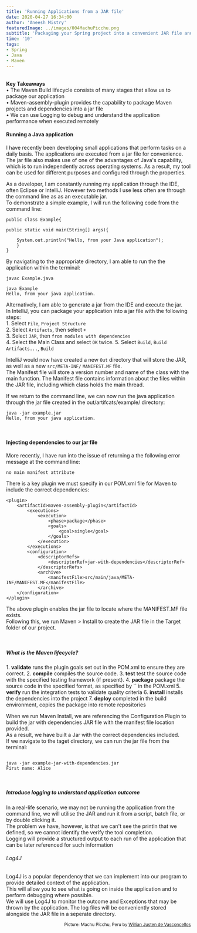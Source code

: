 ```yaml
---
title: 'Running Applications from a JAR file'
date: 2020-04-27 16:34:00
author: 'Aneesh Mistry'
featuredImage: ../images/004MachuPicchu.png
subtitle: 'Packaging your Spring project into a convenient JAR file and applying logging to them for feedback.'
time: '10'
tags:
- Spring
- Java
- Maven
---
```

<br>
<strong>Key Takeaways</strong><br>
&#8226; The Maven Build lifecycle consists of many stages that allow us to package our application<br>
&#8226; Maven-assembly-plugin provides the capability to package Maven projects and dependencies into a jar file<br>
&#8226; We can use Logging to debug and understand the application performance when executed remotely<br>


<h4>Running a Java application</h4>
<p>
I have recently been developing small applications that perform tasks on a daily basis. The applications are executed from a jar file
for convenience. The jar file also makes use of one of the advantages of Java's capability, which is to run independently across operating systems. As a result, my tool can be used for different purposes and configured through the properties.<br>
</p>

<p>
As a developer, I am constantly running my application through the IDE, often Eclipse or IntelliJ. However two methods I use less often
are through the command line as as an executable jar.<br>
To demonstrate a simple example, I will run the following code from the command line:
</p>


```java{numberLines:true}
public class Example{

public static void main(String[] args){

    System.out.println("Hello, from your Java application");
    }
}

```

<p>
By navigating to the appropriate directory, I am able to run the the application within the terminal:
</p>

```
javac Example.java

java Example
Hello, from your java application.

```
<p>
Alternatively, I am able to generate a jar from the IDE and execute the jar.<br>
In IntelliJ, you can package your application into a jar file with the following steps:<br>
1. Select <code>File</code>, <code>Project Structure</code><br>
2. Select <code>Artifacts</code>, then select <code>+</code><br>
3. Select <code>JAR</code>, then <code>from modules with dependencies</code><br>
4. Select the Main Class and select <code>OK</code> twice.
5. Select <code>Build</code>, <code>Build Artifacts...</code>, <code>Build</code>

</p>
<p>
IntelliJ would now have created a new <code>Out</code> directory that will store the JAR, as well as a new <code>src/META-INF/</code> 
<code>MANIFEST.MF</code> file.<br>
The Manifest file will store a version number and name of the class with the main function. The Manifest file contains information about the files within the JAR file, including which class holds the main thread. 
</p>

<p>
If we return to the command line, we can now run the java application through the jar file created in the out/artifcats/example/ directory:<br>

```
java -jar example.jar
Hello, from your java application.
```
</p>

<br>
<h4>Injecting dependencies to our jar file</h4>
<p>
More recently, I have run into the issue of returning a the following error message at the command line:

```
no main manifest attribute

```

There is a key plugin we must specify in our POM.xml file for Maven to include the correct dependencies:<br>


```
<plugin>
    <artifactId>maven-assembly-plugin</artifactId>
        <executions>
            <execution>
                <phase>package</phase>
                <goals>
                    <goal>single</goal>
                </goals>
            </execution>
        </executions>
        <configuration>
            <descriptorRefs>
                <descriptorRef>jar-with-dependencies</descriptorRef>
            </descriptorRefs>
            <archive>
                <manifestFile>src/main/java/META-INF/MANIFEST.MF</manifestFile>
            </archive>
    </configuration>
</plugin>
```

The above plugin enables the jar file to locate where the MANIFEST.MF file exists.<br>
Following this, we run Maven > Install to create the JAR file in the Target folder of our project.
</p>

<br>
<h5>What is the Maven lifecycle?</h5>
<p>
1. <strong>validate</strong> runs the plugin goals set out in the POM.xml to ensure they are correct.
2. <strong>compile</strong> compiles the source code.
3. <strong>test</strong> test the source code with the specified testing framework (if present).
4. <strong>package</strong> package the source code in the specified format, as specified by `<packaging>` in the POM.xml
5. <strong>verify</strong> run the integration tests to validate quality criteria
6. <strong>install</strong> installs the dependencies into the project
7. <strong>deploy</strong> completed in the build environment, copies the package into remote repositories

</p>
<p>
When we run Maven Install, we are referencing the Configuration Plugin to build the jar with dependencies JAR file with the 
manifest file location provided.<br>
As a result, we have built a Jar with the correct dependencies included.<br>
If we navigate to the taget directory, we can run the jar file from the terminal:<br>
</p>

```

java -jar example-jar-with-dependencies.jar
First name: Alice

```

<br>
<h5>Introduce logging to understand application outcome</h5>
<p>
In a real-life scenario, we may not be running the application from the command line, we will utilise the JAR and run it from a script, batch file, or by double clicking it.<br>
The problem we have, however, is that we can't see the println that we defined, so we cannot identify the verify the tool completion.<br>
Logging will provide a structured output to each run of the application that can be later referenced for such information<br>
</p>
<h6>Log4J</h6>
<p>
Log4J is a popular dependency that we can implement into our program to provide detailed context of the application.<br>
This will allow you to see what is going on inside the application and to perform debugging where possible.<br>
We will use Log4J to monitor the outcome and Exceptions that may be thrown by the application. The log files will be conveniently stored alongside the JAR file in a seperate directory.<br>

</p>



<small style="float: right;" >Picture: Machu Picchu, Peru by <a target="_blank" href="https://unsplash.com/@willianjusten">Willian Justen de Vasconcellos</small></a><br>